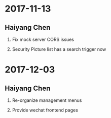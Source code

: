 # 2017-11-13

## Haiyang Chen

1. Fix mock server CORS issues

1. Security Picture list has a search trigger now

# 2017-12-03

## Haiyang Chen

1. Re-organize management menus

2. Provide wechat frontend pages
